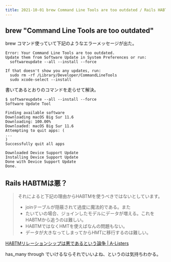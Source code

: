 ```yaml
---
title: 2021-10-01 brew Command Line Tools are too outdated / Rails HABTMは悪？
---
```


## brew "Command Line Tools are too outdated"

brew コマンド使っていて下記のようなエラーメッセージが出た。

```console
Error: Your Command Line Tools are too outdated.
Update them from Software Update in System Preferences or run:
  softwareupdate --all --install --force

If that doesn't show you any updates, run:
  sudo rm -rf /Library/Developer/CommandLineTools
  sudo xcode-select --install
```

書いてあるとおりのコマンドを走らせて解決。

```console
$ softwareupdate --all --install --force
Software Update Tool

Finding available software
Downloading macOS Big Sur 11.6
Downloading: 100.00%
Downloaded: macOS Big Sur 11.6
Attempting to quit apps: (
...
)
Successfully quit all apps

Downloaded Device Support Update
Installing Device Support Update
Done with Device Support Update
Done.
```

## Rails HABTMは悪？

> それによると下記の理由からHABTMを使うべきではないとしています。
>
> - joinテーブルが隠蔽されて過度に魔法的である。また
> - たいていの場合、ジョインしたモデルにデータが増える。これをHABTMから追うのは難しい。
> - HABTMではなくHMTを使えばなんの問題もない。
> - データが大きなってしまってからHMTに移行するのは難しい。

[HABTMリレーションシップは悪であるという論争 \| A-Listers](https://tech.a-listers.jp/2012/01/31/the-evil-unnecessary-has_and_belongs_to_many/)

has_many through でいけるならそれでいいよね、というのは気持ちわかる。
